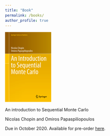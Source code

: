 ```yaml
---
title: "Book"
permalink: /books/
author_profile: true
---
```


![smc_book](../images/cover_smc_book.jpg)

An introduction to Sequential Monte Carlo

Nicolas Chopin and Omiros Papaspiliopoulos

Due in October 2020.  Available for pre-order
[here](https://www.springer.com/gp/book/9783030478445).

